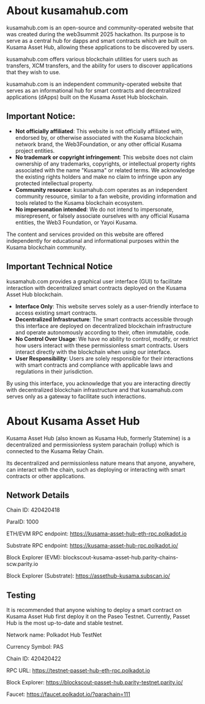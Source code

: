 # About kusamahub.com
kusamahub.com is an open-source and community-operated website that was created during the web3summit 2025 hackathon. Its purpose is to serve as a central hub for dapps and smart contracts which are built on Kusama Asset Hub, allowing these applications to be discovered by users.

kusamahub.com offers various blockchain utilities for users such as transfers, XCM transfers, and the ability for users to discover applications that they wish to use.

kusamahub.com is an independent community-operated website that serves as an informational hub for smart contracts and decentralized applications (dApps) built on the Kusama Asset Hub blockchain.

## Important Notice:
- **Not officially affiliated**: This website is not officially affiliated with, endorsed by, or otherwise associated with the Kusama blockchain network brand, the Web3Foundation, or any other official Kusama project entities.
- **No trademark or copyright infringement**: This website does not claim ownership of any trademarks, copyrights, or intellectual property rights associated with the name "Kusama" or related terms. We acknowledge the existing rights holders and make no claim to infringe upon any protected intellectual property.
- **Community resource**:  kusamahub.com operates as an independent community resource, similar to a fan website, providing information and tools related to the Kusama blockchain ecosystem.
- **No impersonation intended**: We do not intend to impersonate, misrepresent, or falsely associate ourselves with any official Kusama entities, the Web3 Foundation, or Yayoi Kusama.

The content and services provided on this website are offered independently for educational and informational purposes within the Kusama blockchain community.

## Important Technical Notice

kusamahub.com provides a graphical user interface (GUI) to facilitate interaction with decentralized smart contracts deployed on the Kusama Asset Hub blockchain.

- **Interface Only**: This website serves solely as a user-friendly interface to access existing smart contracts. 
- **Decentralized Infrastructure**: The smart contracts accessible through this interface are deployed on decentralized blockchain infrastructure and operate autonomously according to their, often immutable, code.
- **No Control Over Usage**: We have no ability to control, modify, or restrict how users interact with these permissionless smart contracts. Users interact directly with the blockchain when using our interface.
- **User Responsibility**: Users are solely responsible for their interactions with smart contracts and compliance with applicable laws and regulations in their jurisdiction.

By using this interface, you acknowledge that you are interacting directly with decentralized blockchain infrastructure and that kusamahub.com serves only as a gateway to facilitate such interactions.

# About Kusama Asset Hub
Kusama Asset Hub (also known as Kusama Hub, formerly Statemine) is a decentralized and permissionless system parachain (rollup) which is connected to the Kusama Relay Chain.

Its decentralized and permissionless nature means that anyone, anywhere, can interact with the chain, such as deploying or interacting with smart contracts or other applications. 

## Network Details

Chain ID: 420420418

ParaID: 1000

ETH/EVM RPC endpoint: https://kusama-asset-hub-eth-rpc.polkadot.io

Substrate RPC endpoint: https://kusama-asset-hub-rpc.polkadot.io/

Block Explorer (EVM): blockscout-kusama-asset-hub.parity-chains-scw.parity.io

Block Explorer (Substrate): https://assethub-kusama.subscan.io/

## Testing
It is recommended that anyone wishing to deploy a smart contract on Kusama Asset Hub first deploy it on the Paseo Testnet. Currently, Passet Hub is the most up-to-date and stable testnet.

Network name: Polkadot Hub TestNet

Currency Symbol: PAS

Chain ID: 420420422

RPC URL: https://testnet-passet-hub-eth-rpc.polkadot.io

Block Explorer: https://blockscout-passet-hub.parity-testnet.parity.io/

Faucet: https://faucet.polkadot.io/?parachain=111

